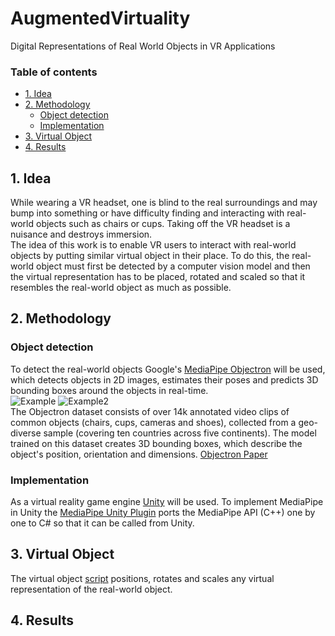 # AugmentedVirtuality
Digital Representations of Real World Objects in VR Applications

### Table of contents 
- [1. Idea](#1-idea)
- [2. Methodology](#2-methodology)
  * [Object detection](#object-detection)
  * [Implementation](#implementation)
- [3. Virtual Object](#3-virtual-object)
- [4. Results](#4-results)

## 1. Idea 
While wearing a VR headset, one is blind to the real surroundings and may bump into something or have difficulty finding and interacting with real-world objects such as chairs or cups. Taking off the VR headset is a nuisance and destroys immersion.  
The idea of this work is to enable VR users to interact with real-world objects by putting similar virtual object in their place. To do this, the real-world object must first be detected by a computer vision model and then the virtual representation has to be placed, rotated and scaled so that it resembles the real-world object as much as possible.  

## 2. Methodology 
### Object detection 
To detect the real-world objects Google's [MediaPipe Objectron](https://google.github.io/mediapipe/solutions/objectron.html) will be used, which detects
objects in 2D images, estimates their poses and predicts 3D bounding boxes around the objects in real-time.  
![Example](https://google.github.io/mediapipe/images/mobile/objectron_chair_android_gpu.gif)
![Example2](https://google.github.io/mediapipe/images/mobile/objectron_cup_android_gpu.gif)  
The Objectron dataset consists of over 14k annotated video clips of common objects (chairs, cups, cameras and shoes), collected from a geo-diverse sample (covering ten countries across five continents). The model trained on this dataset creates 3D bounding boxes, which describe the object's position, orientation and dimensions. [Objectron Paper](https://arxiv.org/abs/2012.09988)  

### Implementation 
As a virtual reality game engine [Unity](https://unity.com/unity/features/vr) will be used. To implement MediaPipe in Unity the [MediaPipe Unity Plugin](https://github.com/homuler/MediapipeUnityPlugin) ports the MediaPipe API (C++) one by one to C# so that it can be called from Unity.  

## 3. Virtual Object
The virtual object [script](https://github.com/JHoster/AugmentedVirtuality/blob/main/Assets/VirtualObject.cs) positions, rotates and scales any virtual representation of the real-world object.

## 4. Results 
